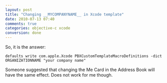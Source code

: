 ```yaml
---
layout: post
title: "Changing __MYCOMPANYNAME__ in Xcode template"
date: 2010-07-13 07:40
comments: true
categories: objective-c xcode
conversion: done
---
```


So, it is the answer:

```
defaults write com.apple.Xcode PBXCustomTemplateMacroDefinitions -dict ORGANIZATIONNAME "your company name"
```

Someone suggested that changing the Me Card in the Address Book will have the same effect. Does not work for me though.

